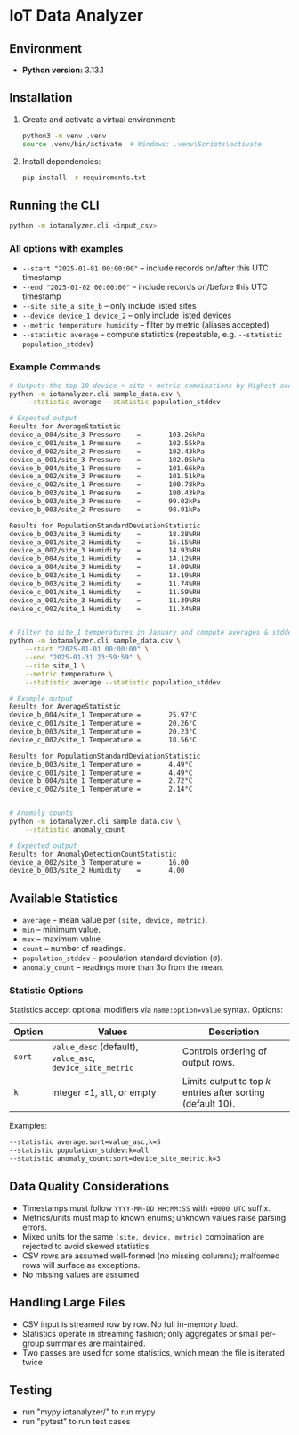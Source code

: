# IoT Data Analyzer

## Environment
- **Python version:** 3.13.1

## Installation
1. Create and activate a virtual environment:
   ```bash
   python3 -m venv .venv
   source .venv/bin/activate  # Windows: .venv\Scripts\activate
   ```
2. Install dependencies:
   ```bash
   pip install -r requirements.txt
   ```

## Running the CLI
```bash
python -m iotanalyzer.cli <input_csv>
```

### All options with examples
- `--start "2025-01-01 00:00:00"` – include records on/after this UTC timestamp
- `--end "2025-01-02 00:00:00"` – include records on/before this UTC timestamp
- `--site site_a site_b` – only include listed sites
- `--device device_1 device_2` – only include listed devices
- `--metric temperature humidity` – filter by metric (aliases accepted)
- `--statistic average` – compute statistics (repeatable, e.g. `--statistic population_stddev`)


### Example Commands
```bash
# Outputs the top 10 device + site + metric combinations by Highest average value and Highest variability (highest std dev)
python -m iotanalyzer.cli sample_data.csv \
    --statistic average --statistic population_stddev

# Expected output
Results for AverageStatistic
device_a_004/site_3 Pressure    =       103.26kPa
device_c_001/site_1 Pressure    =       102.55kPa
device_d_002/site_2 Pressure    =       102.43kPa
device_a_001/site_3 Pressure    =       102.05kPa
device_b_004/site_1 Pressure    =       101.66kPa
device_a_002/site_3 Pressure    =       101.51kPa
device_c_002/site_1 Pressure    =       100.78kPa
device_b_003/site_1 Pressure    =       100.43kPa
device_b_003/site_3 Pressure    =       99.02kPa
device_b_003/site_2 Pressure    =       98.91kPa 

Results for PopulationStandardDeviationStatistic
device_b_003/site_3 Humidity    =       18.28%RH
device_a_001/site_2 Humidity    =       16.15%RH
device_a_002/site_3 Humidity    =       14.93%RH
device_b_004/site_1 Humidity    =       14.12%RH
device_a_004/site_3 Humidity    =       14.09%RH
device_b_003/site_1 Humidity    =       13.19%RH
device_b_003/site_2 Humidity    =       11.74%RH
device_c_001/site_1 Humidity    =       11.59%RH
device_a_001/site_3 Humidity    =       11.39%RH
device_c_002/site_1 Humidity    =       11.34%RH


# Filter to site_1 temperatures in January and compute averages & stddev
python -m iotanalyzer.cli sample_data.csv \
    --start "2025-01-01 00:00:00" \
    --end "2025-01-31 23:59:59" \
    --site site_1 \
    --metric temperature \
    --statistic average --statistic population_stddev

# Example output
Results for AverageStatistic
device_b_004/site_1 Temperature =       25.97°C
device_c_001/site_1 Temperature =       20.26°C
device_b_003/site_1 Temperature =       20.23°C
device_c_002/site_1 Temperature =       18.56°C 

Results for PopulationStandardDeviationStatistic
device_b_003/site_1 Temperature =       4.49°C
device_c_001/site_1 Temperature =       4.49°C
device_b_004/site_1 Temperature =       2.72°C
device_c_002/site_1 Temperature =       2.14°C


# Anomaly counts
python -m iotanalyzer.cli sample_data.csv \
    --statistic anomaly_count

# Expected output
Results for AnomalyDetectionCountStatistic
device_a_002/site_3 Temperature =       16.00
device_b_003/site_2 Humidity    =       4.00
```

## Available Statistics
- `average` – mean value per `(site, device, metric)`.
- `min` – minimum value.
- `max` – maximum value.
- `count` – number of readings.
- `population_stddev` – population standard deviation (σ).
- `anomaly_count` – readings more than 3σ from the mean.

### Statistic Options
Statistics accept optional modifiers via `name:option=value` syntax. Options:

| Option | Values | Description |
|--------|--------|-------------|
| `sort` | `value_desc` (default), `value_asc`, `device_site_metric` | Controls ordering of output rows. |
| `k`    | integer ≥1, `all`, or empty | Limits output to top *k* entries after sorting (default 10). |

Examples:
```bash
--statistic average:sort=value_asc,k=5
--statistic population_stddev:k=all
--statistic anomaly_count:sort=device_site_metric,k=3
```

## Data Quality Considerations
- Timestamps must follow `YYYY-MM-DD HH:MM:SS` with `+0000 UTC` suffix.
- Metrics/units must map to known enums; unknown values raise parsing errors.
- Mixed units for the same `(site, device, metric)` combination are rejected to avoid skewed statistics.
- CSV rows are assumed well-formed (no missing columns); malformed rows will surface as exceptions.
- No missing values are assumed

## Handling Large Files
- CSV input is streamed row by row. No full in-memory load.
- Statistics operate in streaming fashion; only aggregates or small per-group summaries are maintained.
- Two passes are used for some statistics, which mean the file is iterated twice


## Testing
- run "mypy iotanalyzer/" to run mypy
- run "pytest" to run test cases
